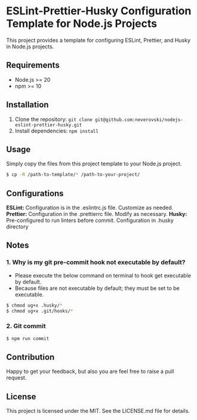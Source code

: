 # ESLint-Prettier-Husky Configuration Template for Node.js Projects

This project provides a template for configuring ESLint, Prettier, and Husky in Node.js projects.

## Requirements

- Node.js >= 20
- npm >= 10

## Installation

1. Clone the repository: `git clone git@github.com:neverovski/nodejs-eslint-prettier-husky.git`
2. Install dependencies: `npm install`

## Usage

Simply copy the files from this project template to your Node.js project.

```bash
$ cp -R /path-to-template/* /path-to-your-project/
```

## Configurations

**ESLint:** Configuration is in the .eslintrc.js file. Customize as needed.
**Prettier:** Configuration in the .prettierrc file. Modify as necessary.
**Husky:** Pre-configured to run linters before commit. Configuration in .husky directory

## Notes

### 1. Why is my git pre-commit hook not executable by default?

- Please execute the below command on terminal to hook get executable by default.
- Because files are not executable by default; they must be set to be executable.

```bash
$ chmod ug+x .husky/*
$ chmod ug+x .git/hooks/*
```

### 2. Git commit

```bash
$ npm run commit
```

## Contribution

Happy to get your feedback, but also you are feel free to raise a pull request.

## License

This project is licensed under the MIT. See the LICENSE.md file for details.
